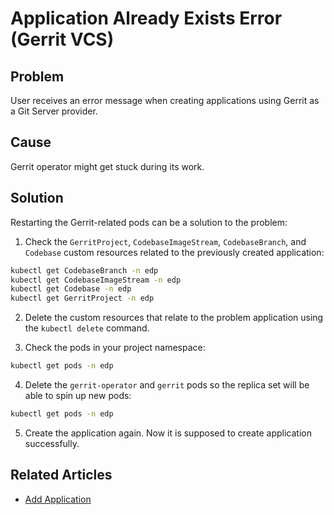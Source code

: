 # Application Already Exists Error (Gerrit VCS)

## Problem

User receives an error message when creating applications using Gerrit as a Git Server provider.

## Cause

Gerrit operator might get stuck during its work.

## Solution

Restarting the Gerrit-related pods can be a solution to the problem:

1. Check the `GerritProject`, `CodebaseImageStream`, `CodebaseBranch`, and `Codebase` custom resources related to the previously created application:

  ```bash
  kubectl get CodebaseBranch -n edp
  kubectl get CodebaseImageStream -n edp
  kubectl get Codebase -n edp
  kubectl get GerritProject -n edp
  ```

2. Delete the custom resources that relate to the problem application using the `kubectl delete` command.

3. Check the pods in your project namespace:

  ```bash
  kubectl get pods -n edp
  ```

4. Delete the `gerrit-operator` and `gerrit` pods so the replica set will be able to spin up new pods:

  ```bash
  kubectl get pods -n edp
  ```

5. Create the application again. Now it is supposed to create application successfully.


## Related Articles

* [Add Application](../../user-guide/add-application.md)